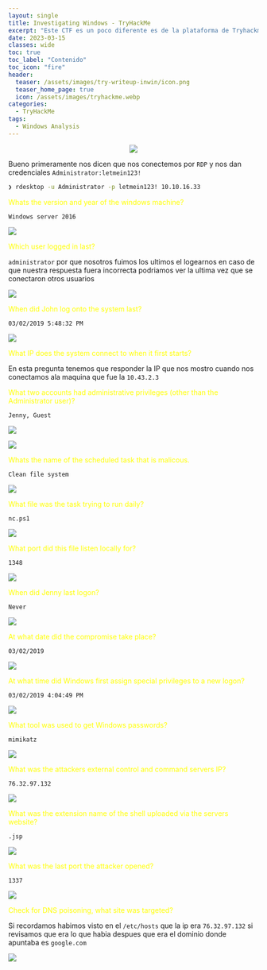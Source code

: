 ```yaml
---
layout: single
title: Investigating Windows - TryHackMe
excerpt: "Este CTF es un poco diferente es de la plataforma de Tryhackme y es de dificultad facil es una maquina windows este CTF es mas de Analisis Forense ya que tenemos que encontrar rastros para saber que es lo que pudo hacer el hacker para comprometer la maquina ademas nos dicen que tenemos que conectarnos por RDP y nos dan credenciales tenemos que basicamente investigar el sistema windows para poder contestar las preguntas"
date: 2023-03-15
classes: wide
toc: true
toc_label: "Contenido"
toc_icon: "fire"
header:
  teaser: /assets/images/try-writeup-inwin/icon.png
  teaser_home_page: true
  icon: /assets/images/tryhackme.webp
categories:
  - TryHackMe
tags:  
  - Windows Analysis
---
```

<p align="center">
<img src="/assets/images/try-writeup-inwin/icon.png">
</p>

Bueno primeramente nos dicen que nos conectemos por `RDP` y nos dan credenciales
`Administrator:letmein123!`

```bash
❯ rdesktop -u Administrator -p letmein123! 10.10.16.33
```

<span style="color:yellow">Whats the version and year of the windows machine?</span>

`Windows server 2016`

![](/assets/images/try-writeup-inwin/1.png)

<span style="color:yellow">Which user logged in last?</span>

`administrator` por que nosotros fuimos los ultimos el logearnos en caso de que nuestra respuesta fuera incorrecta podriamos ver la ultima vez que se conectaron otros usuarios

![](/assets/images/try-writeup-inwin/2.png)

<span style="color:yellow">When did John log onto the system last?</span>

`03/02/2019 5:48:32 PM`

![](/assets/images/try-writeup-inwin/3.png)

<span style="color:yellow">What IP does the system connect to when it first starts?</span>

En esta pregunta tenemos que responder la IP que nos mostro cuando nos conectamos ala maquina que fue la 
`10.43.2.3`

<span style="color:yellow">What two accounts had administrative privileges (other than the Administrator user)?</span>

`Jenny, Guest`

![](/assets/images/try-writeup-inwin/4.png)

![](/assets/images/try-writeup-inwin/5.png)

<span style="color:yellow">Whats the name of the scheduled task that is malicous.</span>

`Clean file system`

![](/assets/images/try-writeup-inwin/6.png)

<span style="color:yellow">What file was the task trying to run daily?</span>

`nc.ps1`

![](/assets/images/try-writeup-inwin/7.png)

<span style="color:yellow">What port did this file listen locally for?</span>

`1348`

![](/assets/images/try-writeup-inwin/8.png)


<span style="color:yellow">When did Jenny last logon?</span>

`Never`

![](/assets/images/try-writeup-inwin/9.png)

<span style="color:yellow">At what date did the compromise take place?</span>

`03/02/2019`

![](/assets/images/try-writeup-inwin/10.png)

<span style="color:yellow">At what time did Windows first assign special privileges to a new logon?</span>

`03/02/2019 4:04:49 PM` 

![](/assets/images/try-writeup-inwin/11.png)

<span style="color:yellow">What tool was used to get Windows passwords?</span>

`mimikatz`

![](/assets/images/try-writeup-inwin/12.png)

<span style="color:yellow">What was the attackers external control and command servers IP?</span>

`76.32.97.132`

![](/assets/images/try-writeup-inwin/13.png)

<span style="color:yellow">What was the extension name of the shell uploaded via the servers website?</span>

`.jsp`

![](/assets/images/try-writeup-inwin/14.png)

<span style="color:yellow"> What was the last port the attacker opened?</span>

`1337`

![](/assets/images/try-writeup-inwin/15.png)

<span style="color:yellow">Check for DNS poisoning, what site was targeted?</span>

Si recordamos habimos visto en el `/etc/hosts` que la ip era `76.32.97.132` si revisamos que era lo que habia despues que era el dominio donde apuntaba es `google.com`

![](/assets/images/try-writeup-inwin/13.png)






















